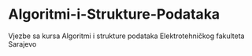 # Algoritmi-i-Strukture-Podataka
Vjezbe sa kursa Algoritmi i strukture podataka Elektrotehničkog fakulteta Sarajevo

